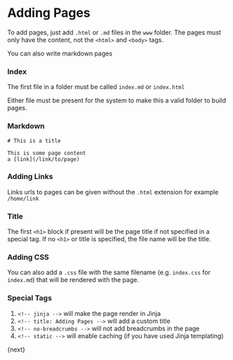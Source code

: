 # Adding Pages

To add pages, just add `.html` or `.md` files in the `www` folder. The pages must only have the content, not the `<html>` and `<body>` tags.

You can also write markdown pages

### Index

The first file in a folder must be called `index.md` or `index.html`

Either file must be present for the system to make this a valid folder to build pages.

### Markdown

    # This is a title
    
    This is some page content
    a [link](/link/to/page)

### Adding Links

Links urls to pages can be given without the `.html` extension for example `/home/link`

### Title

The first `<h1>` block if present will be the page title if not specified in a special tag. If no `<h1>` or title is specified, the file name will be the title.

### Adding CSS

You can also add a `.css` file with the same filename (e.g. `index.css` for `index.md`) that will be rendered with the page.

### Special Tags

1. `<!-- jinja -->` will make the page render in Jinja
2. `<!-- title: Adding Pages -->` will add a custom title
3. `<!-- no-breadcrumbs -->` will not add breadcrumbs in the page
4. `<!-- static -->` will enable caching (if you have used Jinja templating)

{next}
